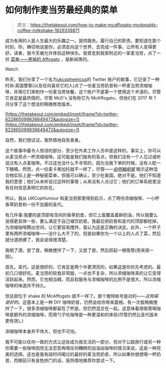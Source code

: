 # 如何制作麦当劳最经典的菜单

> 原文：<https://thetakeout.com/how-to-make-mcaffogato-mcdonalds-coffee-milkshake-1829339871>

成为有用的人是人生最大的乐趣之一。提供服务。履行自己的职责。要知道在那个时刻，你，确切地说是你，必须走向这个世界，去完成一件事，让所有人变得更好。读者，我今天被允许体验这种快乐。我曾走到我家附近的一家麦当劳，点了一份 [菜单——黑掉的 Affogato](https://thetakeout.com/wait-you-can-order-a-mcaffogato-1829303740) ，是新闻类的。

Watch

昨天，我们分享了一个名为[ukcophemicus](https://twitter.com/UKCopHumour)的 Twitter 账户的故事，它记录了一种时尚:英国警察(以及任何喜欢它的人)点了一份麦当劳奶昔和一杯麦当劳浓缩咖啡，并用它们来制作一份麦当劳快餐。这个账户不是第一个使用这个术语的，尽管它肯定是最热情的，尽管 McD's 没有称它为 McAffogato，但他们在 2017 年 1 月分享了这个想法的稍微修改版本。

 [https://thetakeout.com/embed/inset/iframe?id=twitter-822865099836649472&autosize=1](https://thetakeout.com/embed/inset/iframe?id=twitter-822865099836649472&autosize=1) 

自然，我们想试试，我热情地自告奋勇。

这个故事中最令人惊讶的部分，至少在外卖工作人员中是这样的，事实上，你可以从麦当劳点一杯浓缩咖啡。这可能是我们独有的盲点，但我们没有一个人见过或听说过有人点麦咖啡。不过这也没什么不寻常的，因为当我下单的时候，没有人眨一下眼睛。然而，点一份麦卡弗加托就不一样了，尽管——[*伯明翰邮报*](https://www.birminghammail.co.uk/whats-on/food-drink-news/police-going-crazy-secret-mcdonalds-15197384) 暗示这种混合物实际上是一种秘密菜单，但我可以确认，至少在美国，绝对不是。他们不知道我的意思；他们从未听说过这样的事情；从来没有人点过它；他们的订单系统里没有任何信息表明它的存在。

所以，我从 UKCopHumour 和麦当劳那里得到启示，点了两份浓缩咖啡、一小杯香草奶昔和一份不加酱的圣代。

有几件事:我要的是顶部有空间的香草奶昔，但它上面覆盖着鲜奶油，所以我要么说得更具体一些，要么满足于自己啜饮奶昔。我最后把奶昔和圣代的顶部都挖掉，为浓缩咖啡腾出空间，让它更容易搅拌，我认为这是正确的决定。此外，一个杯子里有两杯浓缩咖啡——没什么大不了的，但是如果你为一个以上的人点了菜，然后就分道扬镳了，我会说得很清楚。

我倒了酒，尝了尝，稍微搅拌了一下，又尝了尝，然后抓起一根吸管(用来摇一摇)。

首先，圣代。这是很好的，它肯定是两个中更漂亮的，如果这是你优先考虑的。最初几口很好吃。麦当劳的软食非常甜，一点也不复杂，所以浓缩咖啡真的让它变得活跃起来。然而，它也相当稠，而且软服务与浓缩咖啡的比例不是很大，所以浓缩咖啡的味道并不持久。

但总部位于 shake 的 McAffogato 就不一样了。那个推特账号是对的——*这狗屎是好的*。这基本上是一种 DIY 咖啡奶昔，仍然会给你带来震撼。有一次我稍微搅拌了一下，很多浓缩咖啡都留在了杯底，但仍然混合在一起。这意味着用吸管喝咖啡是额外的浓缩咖啡，而用勺子吃咖啡是一种更温和的体验(尽管仍然比圣代版本更有效)。)

浓缩咖啡本身并不伟大，但也不可怕。

我不可能以任何一致的方式让这些成为我生活的一部分，但对于公路旅行或另一种你需要一些咖啡因但无法忍受再喝任何糟糕的加油站咖啡的情况来说，这是一种完美的选择。这也是我有段时间喝过的最好的麦当劳奶昔，所以如果你很想喝一杯奶昔，而眼前只有金色拱门的话，我热情地推荐你尝试一下。